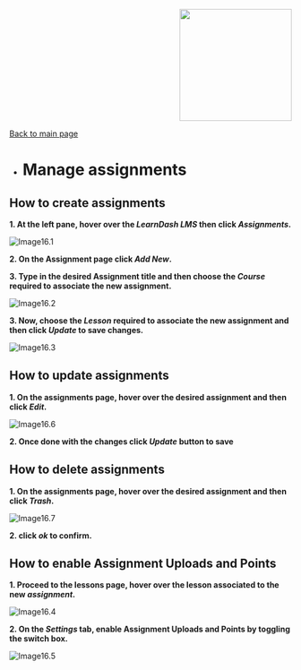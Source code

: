 <p align="right">
	<img src="https://github.com/samremonte/b1m/blob/main/img/horizontal-logo-sm.png?raw=true" width="200">
</p>

[Back to main page](https://github.com/samremonte/b1m/blob/main/documentation.md)

- # Manage assignments

<h2>How to create assignments</h2>

**1. At the left pane, hover over the _LearnDash LMS_ then click _Assignments_.**

![Image16.1](/img/16.1.PNG)

**2. On the Assignment page click _Add New_.**

**3. Type in the desired Assignment title and then choose the _Course_ required to associate the new assignment.**

![Image16.2](/img/16.2.PNG)

**3. Now, choose the _Lesson_ required to associate the new assignment and then click _Update_ to save changes.**

![Image16.3](/img/16.3.PNG)

<h2>How to update assignments</h2>

**1. On the assignments page, hover over the desired assignment and then click _Edit_.**

![Image16.6](/img/16.6.PNG)

**2. Once done with the changes click _Update_ button to save**

<h2>How to delete assignments</h2>

**1. On the assignments page, hover over the desired assignment and then click _Trash_.**

![Image16.7](/img/16.7.png)

**2. click _ok_ to confirm.**

<h2>How to enable Assignment Uploads and Points </h2>

**1. Proceed to the lessons page, hover over the lesson associated to the new _assignment_.**

![Image16.4](/img/16.4.PNG)

**2. On the _Settings_ tab, enable Assignment Uploads and Points by toggling the switch box.**

![Image16.5](/img/16.5.PNG)
